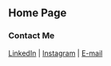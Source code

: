 <script async src="https://www.googletagmanager.com/gtag/js?id=UA-112502179-1"></script> <script> window.dataLayer = window.dataLayer || []; function gtag(){dataLayer.push(arguments);} gtag('js', new Date());
gtag('config', 'UA-112502179-1'); </script>

## Home Page




### Contact Me
[LinkedIn](https://www.linkedin.com/in/andyang94/) | [Instagram](https://www.instagram.com/yoyeh94/?hl=en) | [E-mail](mailto:yang003@usc.edu)  

